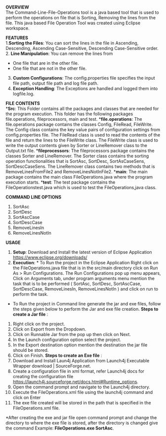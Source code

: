 **OVERVIEW**  
The Command-Line-File-Operations tool is a java based tool that is used to perform the operations on file that is Sorting, Removing the lines from the file.
This java based File Operation Tool was created using Eclipse workspace.

**FEATURES**  
1.**Sorting the Files**: You can sort the lines in the file in Ascending, Descending, Ascending Case-Sensitive, Descending Case-Sensitive order.
2. **Line Manipulation**: You can remove the lines from 
* One file that are in the other file.
* One file that are not in the other file.
3. **Custom Configurations**: The config.properties file specifies the input file path, output file path and log file path.
4. **Exception Handling**: The Exceptions are handled and logged them into logfile.log.

**FILE CONTENTS**  
***Src**: This Folder contains all the packages and classes that are needed for the program execution. This folder has the following packages file.operations, fileprocessors, main and test.
***file.operations**: The file.operations package contains the classes Config, FileRead, FileWrite.
The Config class contains the key value pairs of configuration settings from config.properties file.
The FileRead class is used to read the contents of the file and return the lines to the FileWrite class.
The FileWrite class is used to write the output contents given by Sorter or LineRemover class to the Output.txt file.
***fileprocessors**: The fileprocessors package contains the classes Sorter and LineRemover.
The Sorter class contains the sorting operation functionalities that is SortAsc, SortDesc, SortAsCaseSens, SortDescCaseSens. 
The LineRemover class contains two methods that is RemoveLinesFromFile2 and RemoveLinesNotInFile2. 
***main**: The main package contains the main class FileOperations.java where the program execution starts.
***test**: The test package contains the FileOperationstest.java which is used to test the FileOperations,java class.

**COMMAND LINE OPTIONS**  
1.	SortAsc
2.	SortDesc
3.	SortAscCase
4.	SortDescCase
5.	RemoveLinesIn
6.	RemoveLinesNotIn

**USAGE**   
1. **Setup**: Download and Install the latest version of Eclipse Application https://www.eclipse.org/downloads/
2. **Execution**: * To Run the project in the Eclipse Application Right click on the FileOperations.java file that is in the src/main directory click on Run As > Run Configurations. The Run Configurations pop up menu appears, Click on Arguments tab, under program arguments menu mention the task that is to be performed ( SortAsc, SortDesc, SortAscCase, SortDescCase, RemoveLinesIn, RemoveLinesNotIn ) and click on run to perform the task.
* To Run the project in Command line generate the jar and exe files, follow the steps given below to perform the Jar and exe file creation. 
**Steps to create a Jar file** :    
1.	Right click on the project. 
2.	Click on Export from the Dropdown. 
3.	Click on Runnable Jar from the pop up then click on Next.
4.	In the Launch configuration option select the project.
5.	In the Export destination option mention the destination the jar file should be stored.
6.	Click on Finish.
**Steps to create an Exe file** :  
1.	Download and Install Laun4j Application from Launch4j Executable Wrapper download | SourceForge.net.
2.	Create a configuration file in xml format, refer Launch4j docs for creating the configuration file https://launch4j.sourceforge.net/docs.html#Runtime_options. 
3.	Open the command prompt and navigate to the Launch4j directory.
4.	Execute the FileOperations.xml file using the launch4j command and click on Enter 
5.	The exe file created will be stored in the path that is specified in the FileOperations.xml file.

*After creating the exe and jar file open command prompt and change the directory to where the exe file is stored, after the directory is changed give the command Example: **FileOperations.exe SortAsc**. 
